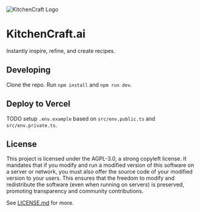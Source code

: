 ![KitchenCraft Logo](https://github.com/jonmumm/KitchenCraft/assets/718391/7e0fd9a9-12fc-4a71-880a-a4e2c55a1b4f)


# KitchenCraft.ai

Instantly inspire, refine, and create recipes.

## Developing

Clone the repo. Run `npm install` and `npm run dev`.

## Deploy to Vercel

TODO setup `.env.example` based on `src/env.public.ts` and `src/env.private.ts`.

## License

This project is licensed under the AGPL-3.0, a strong copyleft license. It mandates that if you modify and run a modified version of this software on a server or network, you must also offer the source code of your modified version to your users. This ensures that the freedom to modify and redistribute the software (even when running on servers) is preserved, promoting transparency and community contributions.

See [LICENSE.md](/LICENSE.md) for more.
